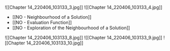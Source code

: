 ![[Chapter 14_220406_103133_3.jpg]]
![[Chapter 14_220406_103133_4.jpg]]
- [[NO - Neighbourhood of a Solution]]
- [[NO - Evaluation Function]]
- [[NO - Exploration of the Neighbourhood of a Solution]]

![[Chapter 14_220406_103133_8.jpg]]
![[Chapter 14_220406_103133_9.jpg]]
![[Chapter 14_220406_103133_10.jpg]]